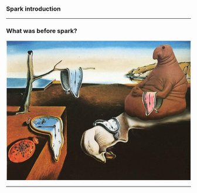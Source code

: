 ### Spark introduction

---
### What was before spark?
![Before Spark .. ](images/endless-waiting.png)

---